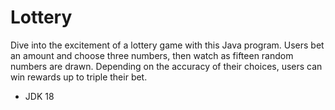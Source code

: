 # Lottery
Dive into the excitement of a lottery game with this Java program. Users bet an amount and choose three numbers, then watch as fifteen random numbers are drawn. Depending on the accuracy of their choices, users can win rewards up to triple their bet.

- JDK 18
